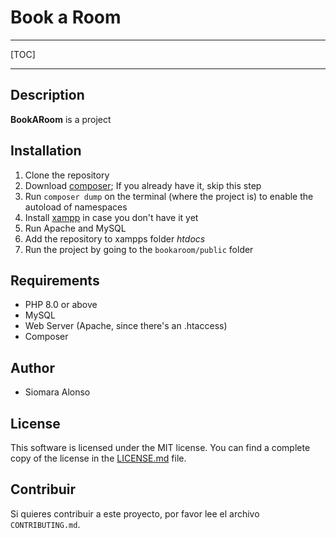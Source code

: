 # Book a Room
---
[TOC]

---

## Description
**BookARoom** is a project 

## Installation 
1. Clone the repository
2. Download [composer](https://getcomposer.org/download/); If you already have it, skip this step
3. Run `composer dump` on the terminal (where the project is) to enable the autoload of namespaces
4. Install [xampp](https://www.apachefriends.org/es/index.html) in case you don't have it yet
5. Run Apache and MySQL
6. Add the repository to xampps folder *htdocs*
7. Run the project by going to the `bookaroom/public` folder

## Requirements
- PHP 8.0 or above
- MySQL
- Web Server (Apache, since there's an .htaccess)
- Composer

## Author
* Siomara Alonso
## License
This software is licensed under the MIT license. You can find a complete copy of the license in the [LICENSE.md](LICENSE.md) file.

## Contribuir
Si quieres contribuir a este proyecto, por favor lee el archivo `CONTRIBUTING.md`.
